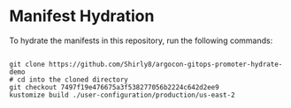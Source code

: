 
# Manifest Hydration

To hydrate the manifests in this repository, run the following commands:

```shell

git clone https://github.com/Shirly8/argocon-gitops-promoter-hydrate-demo
# cd into the cloned directory
git checkout 7497f19e476675a3f538277056b2224c642d2ee9
kustomize build ./user-configuration/production/us-east-2
```